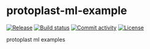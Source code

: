 # protoplast-ml-example

[![Release](https://img.shields.io/github/v/release/dataxight/protoplast-ml-example)](https://img.shields.io/github/v/release/dataxight/protoplast-ml-example)
[![Build status](https://img.shields.io/github/actions/workflow/status/dataxight/protoplast-ml-example/main.yml?branch=main)](https://github.com/dataxight/protoplast-ml-example/actions/workflows/main.yml?query=branch%3Amain)
[![Commit activity](https://img.shields.io/github/commit-activity/m/dataxight/protoplast-ml-example)](https://img.shields.io/github/commit-activity/m/dataxight/protoplast-ml-example)
[![License](https://img.shields.io/github/license/dataxight/protoplast-ml-example)](https://img.shields.io/github/license/dataxight/protoplast-ml-example)

protoplast ml examples
